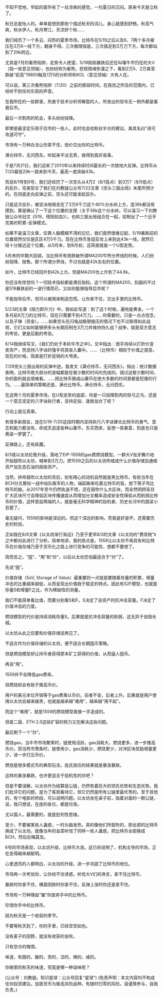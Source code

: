 
不知不觉地，早起的窗外有了一丝凉爽的感觉，一扫夏日的沉闷。原来今天是立秋了。

秋日总是怡人的。单单是想到那些个描述秋天的词儿，身心就感到舒畅。秋高气爽，秋水伊人，秋月寒江，天凉好个秋……

我们经历了一个多云、闷热的夏季市场，比特币在5/19之后以及6、7两个多月被压在3万6一线下方，翻身不得。三次极限探底，三次插足到3万刀下方，每次都站到了29k附近。

尤其是7月的看熊陷阱，走势令人绝望。5/19刚刚暴跌后还在叫嚷牛市仍在的大V（指一些意见领袖），也纷纷转为看熊。悲观情绪弥漫之下，看到2万5、2万甚至跌破“前高”19800触及1万5的分析师和KOL（意见领袖）大有人在。

可以说，第三次看熊陷阱（7/20）之前的那段时间，在我目之所及的范围内，已经听不到任何乐观的声音。

在我所在的一些群里，热衷于技术分析师解盘的人，所发出的信号无一例外都是看衰后市。

最后一次割肉的机会，多头纷纷投降。

即使是最坚定乐观于后市的一些人，此时也会给粉丝半仓的建议。美其名曰“进可攻退可守”。

市场有一万种办法让你拿不住，低价交出你的比特币。

满仓持币，无问西东。听起来平淡无奇，做得到竟非易事。

于是7月21日，我们迎来了2013年以来持续时间最长的一次绝地大反弹。比特币从7/20最低29k一路来到今天，最高一度突破43k。

而且8/1号到5号，我们还经历了一次空头从4万2（8/1高点）到3万7（8/5低点）的反扑，完美契合了我们在刘教链公众号7/22文章《空头三振出局》末尾所预计的，在彻底走向反弹之前，空头还可能发起反扑。

只是这次反扑，被坚决地阻击在了3万6千刀这个40%分水岭上方，连36k都没有摸到。算是确认了一下这个位置的支撑（关于36k这个分水岭，可以温习一下刘教链公众号旧文《519，残阳如血》）。也和三振出局组合在一起，绘制出了一个近乎完美的积累-反弹模式。

如果不是温习文章，仅靠人脑模糊不清的记忆，我们竟然很难记起，5/19暴跌前的位置居然仅仅是区区4万5千刀。现在比特币急促反攻上来到达43k一线，居然已经十分接近这个位置。从5月末，到8月初，这简直就是一个U型走势。

5月末的中期大回调，当比特币有效跌破所谓MA200牛熊分界线的时候，人们纷纷投降、抛售。那个所谓分界线，不过也就是42k左右的位置。

如今，比特币已经回升到42k上方。但是MA200也上升到了44.8k。

你还没有惊觉吗？一切技术指标都是滞后指标。这个所谓的MA200，刻画的不过是519暴跌前的一波行情而已，又如何能够指导后市呢？

不能指导后市，但可以被用来制造恐慌。让你拿不住，交出手里的比特币。

5/23的文章《阻力即升力》中，我如此写道：到了这个时候，遍地是黄金。一个多月前6万刀的比特币，现在只需要不到4万刀。……你需要的，只是一点点信念，以及子弹（资金）。……如果空头在闪电战极限施压的情况下也不过取得如此战绩，它们又如何能够把多头长期压制在3万刀并维持持久战？战争，就是双方意志的考验，更是后勤的考验。

6/14我继续写文，《我们仍处于本轮牛市之中》，文中指出：弱手持续以打折价变卖资产，而坚持八字诀的强手将其收入囊中。……（比特币）相较于价值之提高，现在的价格，简直是打折促销的大甩卖。

7/29空头三振出局的反弹中途，我发文《满仓持币，无问西东》，指出：统计数据表明，比特币绝大部分的涨幅都是在极少数的时间内完成的。错过这极少数时间，你的盈利就会很难看。……把比特币换成山寨币在绝大多数的时间里都是犯傻的行为。……最简单的策略还是，满仓比特币。满仓持币，无问西东。

在这两个月的夏季市场，在U型走势的底部，你是一只投降割肉的惊弓之鸟，还是一个意志坚定的八字诀执行者，坚持定投、逢跌加仓了呢？

行动上面见真章。

有很多新朋友，连在5/19-7/20这段时期内坚持执行八字诀建仓比特币的勇气、意志和能力都没有，却成天追逐各种山寨币，东买西卖，妄想一夜暴富，到底也只是黄粱一梦罢了。

反弹路上，还有妖魔。

8/5夜以太坊伦敦升级，落地了EIP-1559的gas费燃烧模型。一群大V张牙舞爪地开始鼓吹以太坊，喊单到3万刀。把1559之后的以太坊吹嘘成什么价值存储加通缩资产加生态石油的超级资产。

当然，拼命鼓吹以太坊的背后，别有用心的动机自然就是黑比特币。有些当年在BCH分叉篡权一战中站队叛军的人物，端起碗来吃着比特币的饭，放下筷子骂比特币的娘。从2017年至今仍然执迷不悟，还在鼓吹什么大区块，而全然罔顾盲目扩大区块尺寸会降低区块传播速度从而增加分叉概率造成安全性降低从而削弱比特币的价值，这样首鼠两端的人，就是毫无科学精神的投机者、历史长河中的跳梁小丑罢了。

毫无疑问，1559的影响是深远的。但这个深远的影响，究竟是好是坏，还需要历史的检验。

正如我在8/6文章《以太坊渐行渐远》乃至于更早8/3的文章《以太坊的“费改税”》之中都对此进行了分析。简单地讲，我的观点是，1559让以太坊不再具有和比特币在价值存储乃至于货币化之路上进行竞争的可能性，想都不要想了。

简而言之，“囤”、“用”和“炒”，以后以太坊恐怕最适合于“炒”了。

先说“囤”。

价值存储（SoV, Storage of Value）最重要的一点就是要随着存量的积累，增量冲击的比重越来越低，从而呈现出价值趋于稳定的特点。因此有S2F模型，也就是存量S和增量F之比，作为稀缺性的测量。

我们不能简单看比值，而要分别看S和F。S决定了该资产的抗冲击容量。F决定了价值冲击的力度。

燃烧模型的代价是持续消耗存量S。后果就是抗冲击容量的削弱，这无异于自毁长城。

以太坊从此之后要和价值存储说再见了。

不适合作为价值存储的以太坊，便不适合长期囤币策略。

但是燃烧模型却让持币者获得原本矿工获得的价值，从而逼人囤币。

再说“用”。

1559并不会降低gas费率。

但燃烧却会有助于推高币价。

用户的美元本位开销等于gas费乘以币价。前者不变，后者上升。后果就是用户使用以太坊会越来越贵，也就是越来越“难用”，越来越“用不起”。

而这个“难用”，就是1559的燃烧模型直接一手造成的。

但是二层、ETH 2.0这些扩容的努力又在解决这些问题。

最后剩下一个“炒”。

燃烧gas，当牛市市场繁荣时，链使用活跃，gas消耗大，燃烧更多，进一步推高币价。而当熊市萧条时，链使用少，gas消耗少，燃烧更少，对冲区块奖励增量更少，进一步打压币价。

燃烧是很多模式币的典型玩法，庞氏效应的结果就是暴涨暴跌。

这样的暴涨暴跌，也许更适合于投机性的炒吧？

但是不要误解，以太坊作为结算层公链，仍然有着巨大的领先优势和生态优势。我们批评它的问题，是为了客观看待它，但它仍然是所有公链里最优秀的。至于其他的，有个电影的桥段，可以说明问题。以太坊坐在桌子前，指着对面的一群公链，说，我只想说，在座的各位，都是垃圾。

尤以国人，最需要的，就是批判性思维。

至少，不要被某些人蛊惑，一时头脑发热，真的像他们所鼓吹的，把全部的比特币换成了以太坊。就像当年的韭菜听信了同样一些人蛊惑，把比特币全部换成BCH，然后后悔莫及。

6号的市场表现，以太坊升级，比特币大涨。这已经说明了，机构主导的市场，正在变得越来越聪明。

心里透亮的人都明白，以太坊的升级，进一步巩固了比特币的地位。

市场再一次考验你，让你经不住诱惑，听信大V们的谗言，拿不住比特币。

暴跌时你拿不住，横盘阴跌时你拿不住，反弹上涨时你还是拿不住。

市场有一万种理由“骗”你放弃手中的比特币。

珍惜你手中的比特币。

因为秋天是一个收获的季节。

不要等秋天到了，你的手里，已经空空如也。

没有麦子的田野，就没有收获的金秋。

只有空仓的悔恨。

味道，有甜的，酸的，苦的，涩的，辣的，咸的。

你碗里的秋天的味道，究竟是哪一种滋味呢？

(公众号：刘教链。知识星球：公众号回复“星球”)
(免责声明：本文内容均不构成任何投资建议。加密货币为极高风险品种，有随时归零的风险，请谨慎参与，自我负责。)